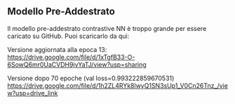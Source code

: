 ## Modello Pre-Addestrato

Il modello pre-addestrato contrastive NN è troppo grande per essere caricato su GitHub.
Puoi scaricarlo da qui:

Versione aggiornata alla epoca 13:
https://drive.google.com/file/d/1xTgfB33-O-6SowQ6mr0UaCVDH9jvYaTJ/view?usp=sharing

Versione dopo 70 epoche (val loss=0.993222859670531)
https://drive.google.com/file/d/1h2ZL4RYk8lwyQ1SN3sUp1_V0Cn26Tnz_/view?usp=drive_link
